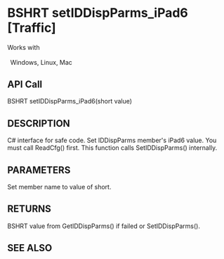 # BSHRT setIDDispParms_iPad6 [Traffic]

Works with <p class="s1" style="padding-top: 2pt;padding-left: 5pt;text-indent: 0pt;text-align: left;"><a name="bookmark447">&zwnj;</a>Windows, Linux, Mac</p>

## API Call
BSHRT setIDDispParms_iPad6(short value)
## DESCRIPTION
C# interface for safe code. Set IDDispParms member&#39;s iPad6 value. You must call ReadCfg() first. This function calls SetIDDispParms() internally.

## PARAMETERS
Set member name to value of short.

## RETURNS
BSHRT value from GetIDDispParms() if failed or SetIDDispParms().

## SEE ALSO

